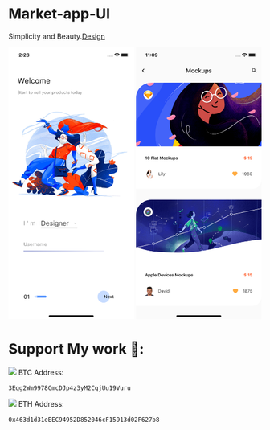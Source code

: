 # Market-app-UI

Simplicity and Beauty.<a href ="https://dribbble.com/shots/6525264-UI-Market-app" target= blank>Design </a>
   
  <img src="design/welcomepage.png" width="250">  <img src="design/homepage.png" width="250">   






# Support My work 🦄:

 <img src= "https://github.com/kelvin147789/Flutter_UI_Reality/blob/master/images/bitcoin.png" width="18"> BTC Address:
 
    3Eqg2Wm9978CmcDJp4z3yM2CqjUu19Vuru
    
 <img src= "https://github.com/kelvin147789/Flutter_UI_Reality/blob/master/images/ethereum.png" width="18"> ETH Address:
 
    0x463d1d31eEEC94952D852046cF15913d02F627b8

    
